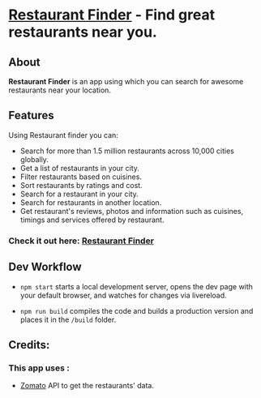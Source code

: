 # [Restaurant Finder](https://restaurantfinder1.netlify.com/) - Find great restaurants near you.

## About

**Restaurant Finder** is an app using which you can search for awesome restaurants near your location.

## Features

Using Restaurant finder you can:

- Search for more than 1.5 million restaurants across 10,000 cities globally.
- Get a list of restaurants in your city.
- Filter restaurants based on cuisines.
- Sort restaurants by ratings and cost.
- Search for a restaurant in your city.
- Search for restaurants in another location.
- Get restaurant's reviews, photos and information such as cuisines, timings and services offered by restaurant.

### Check it out here: [Restaurant Finder](https://restaurantfinder1.netlify.com/)

## Dev Workflow

- `npm start` starts a local development server, opens the dev page with your default browser, and watches for changes via livereload.

- `npm run build` compiles the code and builds a production version and places it in the `/build` folder.

## Credits:

### This app uses :

- [Zomato](https://developers.zomato.com/) API to get the restaurants' data.
